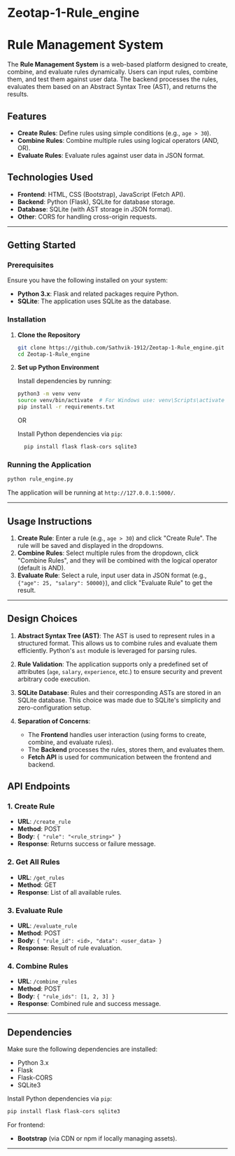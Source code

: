 # Zeotap-1-Rule_engine


# Rule Management System

The **Rule Management System** is a web-based platform designed to create, combine, and evaluate rules dynamically. Users can input rules, combine them, and test them against user data. The backend processes the rules, evaluates them based on an Abstract Syntax Tree (AST), and returns the results.

## Features

- **Create Rules**: Define rules using simple conditions (e.g., `age > 30`).
- **Combine Rules**: Combine multiple rules using logical operators (AND, OR).
- **Evaluate Rules**: Evaluate rules against user data in JSON format.

## Technologies Used

- **Frontend**: HTML, CSS (Bootstrap), JavaScript (Fetch API).
- **Backend**: Python (Flask), SQLite for database storage.
- **Database**: SQLite (with AST storage in JSON format).
- **Other**: CORS for handling cross-origin requests.

---

## Getting Started

### Prerequisites

Ensure you have the following installed on your system:

- **Python 3.x**: Flask and related packages require Python.
- **SQLite**: The application uses SQLite as the database.


### Installation

1. **Clone the Repository**

   ```bash
   git clone https://github.com/Sathvik-1912/Zeotap-1-Rule_engine.git
   cd Zeotap-1-Rule_engine
   ```

2. **Set up Python Environment**

   Install dependencies by running:

   ```bash
   python3 -m venv venv
   source venv/bin/activate  # For Windows use: venv\Scripts\activate
   pip install -r requirements.txt
   ```
   OR

   Install Python dependencies via `pip`:

   ```bash
     pip install flask flask-cors sqlite3
   ```


### Running the Application

  

   ```bash
   python rule_engine.py
   ```

   The application will be running at `http://127.0.0.1:5000/`.


---

## Usage Instructions

1. **Create Rule**: Enter a rule (e.g., `age > 30`) and click "Create Rule". The rule will be saved and displayed in the dropdowns.
2. **Combine Rules**: Select multiple rules from the dropdown, click "Combine Rules", and they will be combined with the logical operator (default is AND).
3. **Evaluate Rule**: Select a rule, input user data in JSON format (e.g., `{"age": 25, "salary": 50000}`), and click "Evaluate Rule" to get the result.

---

## Design Choices

1. **Abstract Syntax Tree (AST)**: 
   The AST is used to represent rules in a structured format. This allows us to combine rules and evaluate them efficiently. Python's `ast` module is leveraged for parsing rules.
   
2. **Rule Validation**:
   The application supports only a predefined set of attributes (`age`, `salary`, `experience`, etc.) to ensure security and prevent arbitrary code execution.

3. **SQLite Database**:
   Rules and their corresponding ASTs are stored in an SQLite database. This choice was made due to SQLite's simplicity and zero-configuration setup.

4. **Separation of Concerns**:
   - The **Frontend** handles user interaction (using forms to create, combine, and evaluate rules).
   - The **Backend** processes the rules, stores them, and evaluates them.
   - **Fetch API** is used for communication between the frontend and backend.


## API Endpoints

### 1. **Create Rule**
   - **URL**: `/create_rule`
   - **Method**: POST
   - **Body**: `{ "rule": "<rule_string>" }`
   - **Response**: Returns success or failure message.

### 2. **Get All Rules**
   - **URL**: `/get_rules`
   - **Method**: GET
   - **Response**: List of all available rules.

### 3. **Evaluate Rule**
   - **URL**: `/evaluate_rule`
   - **Method**: POST
   - **Body**: `{ "rule_id": <id>, "data": <user_data> }`
   - **Response**: Result of rule evaluation.

### 4. **Combine Rules**
   - **URL**: `/combine_rules`
   - **Method**: POST
   - **Body**: `{ "rule_ids": [1, 2, 3] }`
   - **Response**: Combined rule and success message.

---

## Dependencies

Make sure the following dependencies are installed:

- Python 3.x
- Flask
- Flask-CORS
- SQLite3

Install Python dependencies via `pip`:

```bash
pip install flask flask-cors sqlite3
```

For frontend:

- **Bootstrap** (via CDN or npm if locally managing assets).

---


